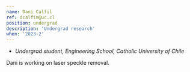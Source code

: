 ```yaml
---
name: Dani Calfil
ref: dcalfim@uc.cl
position: undergrad
description: 'Undergrad research'
when: '2023-2'
---
```


- _Undergrad student, Engineering School, Catholic University of Chile_

Dani is working on laser speckle removal.

